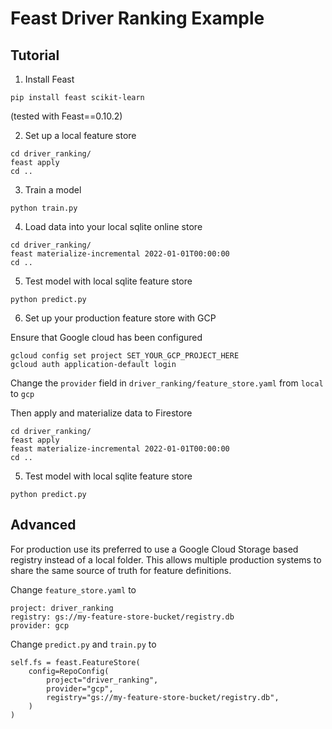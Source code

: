 # Feast Driver Ranking Example

## Tutorial

1. Install Feast
```
pip install feast scikit-learn
```

(tested with Feast==0.10.2)

2. Set up a local feature store
```
cd driver_ranking/
feast apply
cd ..
```

3. Train a model
```
python train.py
```

4. Load data into your local sqlite online store
```
cd driver_ranking/
feast materialize-incremental 2022-01-01T00:00:00
cd ..
```


5. Test model with local sqlite feature store

```
python predict.py
```

6. Set up your production feature store with GCP

Ensure that Google cloud has been configured
```
gcloud config set project SET_YOUR_GCP_PROJECT_HERE
gcloud auth application-default login
```

Change the `provider` field in  `driver_ranking/feature_store.yaml` from `local` to `gcp`

Then apply and materialize data to Firestore
```
cd driver_ranking/
feast apply
feast materialize-incremental 2022-01-01T00:00:00
cd ..
```

5. Test model with local sqlite feature store

```
python predict.py
```


## Advanced

For production use its preferred to use a Google Cloud Storage based registry instead of a local folder. This allows 
multiple production systems to share the same source of truth for feature definitions.

Change `feature_store.yaml` to
```
project: driver_ranking
registry: gs://my-feature-store-bucket/registry.db
provider: gcp
```

Change `predict.py` and `train.py` to
```
self.fs = feast.FeatureStore(
    config=RepoConfig(
        project="driver_ranking",
        provider="gcp",
        registry="gs://my-feature-store-bucket/registry.db",
    )
)
```